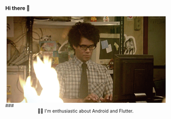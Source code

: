 ### Hi there 👋

<img align="right" src="https://github.com/hixtrik/hixtrik/blob/main/res/itcrowd.gif" alt="Gif"/>
### <div align="center">👨‍💻 I'm enthusiastic about Android and Flutter.</div>  
<br/>

<!--
**hixtrik/hixtrik** is a ✨ _special_ ✨ repository because its `README.md` (this file) appears on your GitHub profile.

Here are some ideas to get you started:

- 🔭 I’m currently working on ...
- 🌱 I’m currently learning ...
- 👯 I’m looking to collaborate on ...
- 🤔 I’m looking for help with ...
- 💬 Ask me about ...
- 📫 How to reach me: ...
- 😄 Pronouns: ...
- ⚡ Fun fact: ...
-->
